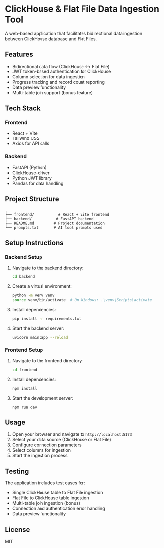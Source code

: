 # ClickHouse & Flat File Data Ingestion Tool

A web-based application that facilitates bidirectional data ingestion between ClickHouse database and Flat Files.

## Features

- Bidirectional data flow (ClickHouse ↔ Flat File)
- JWT token-based authentication for ClickHouse
- Column selection for data ingestion
- Progress tracking and record count reporting
- Data preview functionality
- Multi-table join support (bonus feature)

## Tech Stack

### Frontend
- React + Vite
- Tailwind CSS
- Axios for API calls

### Backend
- FastAPI (Python)
- ClickHouse-driver
- Python JWT library
- Pandas for data handling

## Project Structure

```
.
├── frontend/           # React + Vite frontend
├── backend/           # FastAPI backend
├── README.md         # Project documentation
└── prompts.txt       # AI tool prompts used
```

## Setup Instructions

### Backend Setup

1. Navigate to the backend directory:
   ```bash
   cd backend
   ```

2. Create a virtual environment:
   ```bash
   python -m venv venv
   source venv/bin/activate  # On Windows: .\venv\Scripts\activate
   ```

3. Install dependencies:
   ```bash
   pip install -r requirements.txt
   ```

4. Start the backend server:
   ```bash
   uvicorn main:app --reload
   ```

### Frontend Setup

1. Navigate to the frontend directory:
   ```bash
   cd frontend
   ```

2. Install dependencies:
   ```bash
   npm install
   ```

3. Start the development server:
   ```bash
   npm run dev
   ```

## Usage

1. Open your browser and navigate to `http://localhost:5173`
2. Select your data source (ClickHouse or Flat File)
3. Configure connection parameters
4. Select columns for ingestion
5. Start the ingestion process

## Testing

The application includes test cases for:
- Single ClickHouse table to Flat File ingestion
- Flat File to ClickHouse table ingestion
- Multi-table join ingestion (bonus)
- Connection and authentication error handling
- Data preview functionality

## License

MIT 